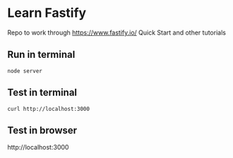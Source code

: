 # Learn Fastify
Repo to work through https://www.fastify.io/ Quick Start and other tutorials

## Run in terminal
```
node server
```

## Test in terminal
```
curl http://localhost:3000
```

## Test in browser
http://localhost:3000